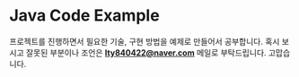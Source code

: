 # Java Code Example
프로젝트를 진행하면서 필요한 기술, 구현 방법을 예제로 만들어서 공부합니다. 혹시 보시고 잘못된 부분이나 조언은 **lty840422@naver.com** 메일로 부탁드립니다. 고맙습니다.
